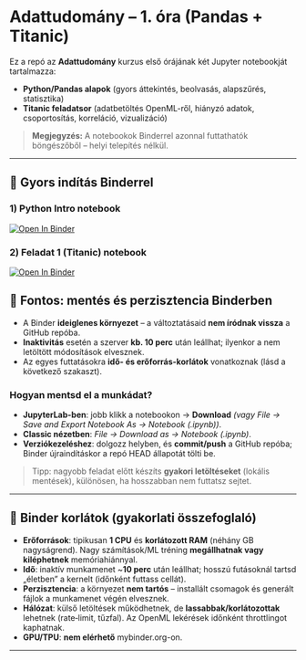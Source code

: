 # Adattudomány – 1. óra (Pandas + Titanic)

Ez a repó az **Adattudomány** kurzus első órájának két Jupyter notebookját tartalmazza:
- **Python/Pandas alapok** (gyors áttekintés, beolvasás, alapszűrés, statisztika)
- **Titanic feladatsor** (adatbetöltés OpenML-ről, hiányzó adatok, csoportosítás, korreláció, vizualizáció)

> **Megjegyzés:** A notebookok Binderrel azonnal futtathatók böngészőből – helyi telepítés nélkül.

---

## 👟 Gyors indítás Binderrel


### 1) Python Intro notebook
[![Open In Binder](https://mybinder.org/badge_logo.svg)](https://mybinder.org/v2/gh/korosig/DataScience/HEAD?labpath=1%20ora/1%20ora%20-%20Python%20Intro.ipynb)

### 2) Feladat 1 (Titanic) notebook
[![Open In Binder](https://mybinder.org/badge_logo.svg)](https://mybinder.org/v2/gh/korosig/DataScience/HEAD?labpath=1%20ora/1%20ora%20-%20Feladat%201.ipynb)

## 💾 Fontos: mentés és perzisztencia Binderben

- A Binder **ideiglenes környezet** – a változtatásaid **nem íródnak vissza** a GitHub repóba.
- **Inaktivitás** esetén a szerver **kb. 10 perc** után leállhat; ilyenkor a nem letöltött módosítások elvesznek.
- Az egyes futtatásokra **idő- és erőforrás-korlátok** vonatkoznak (lásd a következő szakaszt).

### Hogyan mentsd el a munkádat?
- **JupyterLab-ben**: jobb klikk a notebookon → **Download** *(vagy File → Save and Export Notebook As → Notebook (.ipynb))*.
- **Classic nézetben**: *File → Download as → Notebook (.ipynb)*.
- **Verziókezeléshez**: dolgozz helyben, és **commit/push** a GitHub repóba; Binder újraindításkor a repó HEAD állapotát tölti be.

> Tipp: nagyobb feladat előtt készíts **gyakori letöltéseket** (lokális mentések), különösen, ha hosszabban nem futtatsz sejtet.

---

## 🧱 Binder korlátok (gyakorlati összefoglaló)

- **Erőforrások**: tipikusan **1 CPU** és **korlátozott RAM** (néhány GB nagyságrend). Nagy számítások/ML tréning **megállhatnak vagy kiléphetnek** memóriahiánnyal.
- **Idő**: inaktív munkamenet ~**10 perc** után leállhat; hosszú futásoknál tartsd „életben” a kernelt (időnként futtass cellát).
- **Perzisztencia**: a környezet **nem tartós** – installált csomagok és generált fájlok a munkamenet végén elvesznek.
- **Hálózat**: külső letöltések működhetnek, de **lassabbak/korlátozottak** lehetnek (rate‑limit, tűzfal). Az OpenML lekérések időnként throttlingot kaphatnak.
- **GPU/TPU**: **nem elérhető** mybinder.org-on.



---